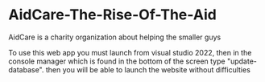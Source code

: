 # AidCare-The-Rise-Of-The-Aid
AidCare is a charity organization about helping the smaller guys

To use this web app you must launch from visual studio 2022, then in the console manager which is found in the bottom of the screen type "update-database". then you will be able to launch the website without difficulties
